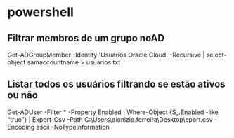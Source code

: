 # powershell

## Filtrar membros de um grupo noAD

Get-ADGroupMember -Identity 'Usuários Oracle Cloud' -Recursive | select-object  samaccountname > usuarios.txt

## Listar todos os usuários filtrando se estão ativos ou não

Get-ADUser -Filter * -Property Enabled | Where-Object {$_.Enabled -like “true”} | Export-Csv -Path C:\Users\dionizio.ferreira\Desktop\eport.csv -Encoding ascii -NoTypeInformation
